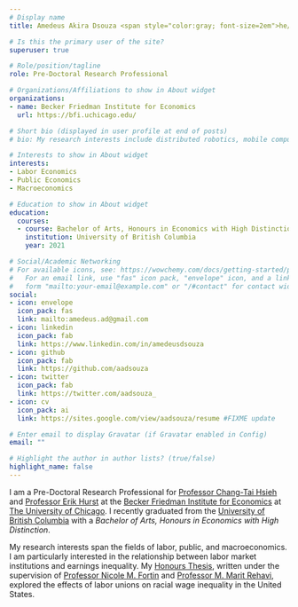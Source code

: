 ```yaml
---
# Display name
title: Amedeus Akira Dsouza <span style="color:gray; font-size=2em">he/him/his</span>.

# Is this the primary user of the site?
superuser: true

# Role/position/tagline
role: Pre-Doctoral Research Professional

# Organizations/Affiliations to show in About widget
organizations:
- name: Becker Friedman Institute for Economics
  url: https://bfi.uchicago.edu/

# Short bio (displayed in user profile at end of posts)
# bio: My research interests include distributed robotics, mobile computing and programmable matter.

# Interests to show in About widget
interests:
- Labor Economics
- Public Economics
- Macroeconomics

# Education to show in About widget
education:
  courses:
  - course: Bachelor of Arts, Honours in Economics with High Distinction
    institution: University of British Columbia
    year: 2021

# Social/Academic Networking
# For available icons, see: https://wowchemy.com/docs/getting-started/page-builder/#icons
#   For an email link, use "fas" icon pack, "envelope" icon, and a link in the
#   form "mailto:your-email@example.com" or "/#contact" for contact widget.
social:
- icon: envelope
  icon_pack: fas
  link: mailto:amedeus.ad@gmail.com
- icon: linkedin
  icon_pack: fab
  link: https://www.linkedin.com/in/amedeusdsouza  
- icon: github
  icon_pack: fab
  link: https://github.com/aadsouza  
- icon: twitter
  icon_pack: fab
  link: https://twitter.com/aadsouza_
- icon: cv
  icon_pack: ai
  link: https://sites.google.com/view/aadsouza/resume #FIXME update

# Enter email to display Gravatar (if Gravatar enabled in Config)
email: ""

# Highlight the author in author lists? (true/false)
highlight_name: false
---
```


I am a Pre-Doctoral Research Professional for [Professor Chang-Tai Hsieh](https://www.chicagobooth.edu/faculty/directory/h/chang-tai-hsieh) and [Professor Erik Hurst](https://www.chicagobooth.edu/faculty/directory/h/erik-hurst) at the [Becker Friedman Institute for Economics](https://bfi.uchicago.edu) at [The University of Chicago](https://www.uchicago.edu). I recently graduated from the [University of British Columbia](https://www.ubc.ca) with a *Bachelor of Arts, Honours in Economics with High Distinction*. 

My research interests span the fields of labor, public, and macroeconomics. I am particularly interested in the relationship between labor market institutions and earnings inequality. My [Honours Thesis](https://aadsouza.github.io/econ499/Labor_Unions_and_Racial_Wage_Inequality.pdf), written under the supervision of [Professor Nicole M. Fortin](https://economics.ubc.ca/faculty-and-staff/nicole-fortin/) and [Professor M. Marit Rehavi](https://economics.ubc.ca/faculty-and-staff/marit-rehavi/), explored the effects of labor unions on racial wage inequality in the United States.
